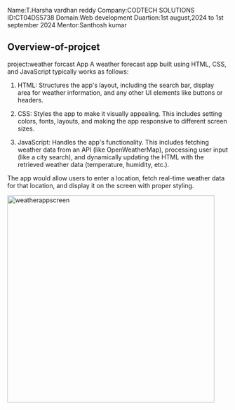Name:T.Harsha vardhan reddy
Company:CODTECH SOLUTIONS
ID:CT04DS5738
Domain:Web development
Duartion:1st august,2024 to 1st september 2024
Mentor:Santhosh kumar

Overview-of-projcet
---------------------------------------------------------------------------------------------------------------------------------------------------------------------------------
project:weather forcast App
A weather forecast app built using HTML, CSS, and JavaScript typically works as follows:

1. HTML: Structures the app's layout, including the search bar, display area for weather information, and any other UI elements like buttons or headers.

2. CSS: Styles the app to make it visually appealing. This includes setting colors, fonts, layouts, and making the app responsive to different screen sizes.

3. JavaScript: Handles the app's functionality. This includes fetching weather data from an API (like OpenWeatherMap), processing user input (like a city search), and dynamically updating the HTML with the retrieved weather data (temperature, humidity, etc.).

The app would allow users to enter a location, fetch real-time weather data for that location, and display it on the screen with proper styling.

<img width="472" alt="weatherappscreen" src="https://github.com/user-attachments/assets/3c31e19b-9c79-4c7d-b666-b24cfd873027">
